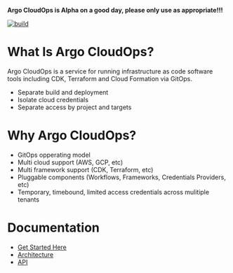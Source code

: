 **Argo CloudOps is Alpha on a good day, please only use as appropriate!!!**

[![build](https://github.com/argoproj-labs/argo-cloudops/actions/workflows/build.yaml/badge.svg)](https://github.com/argoproj-labs/argo-cloudops/actions/workflows/build.yaml)

# What Is Argo CloudOps?

Argo CloudOps is a service for running infrastructure as code software tools
including CDK, Terraform and Cloud Formation via GitOps.

* Separate build and deployment
* Isolate cloud credentials
* Separate access by project and targets

# Why Argo CloudOps?

* GitOps opperating model
* Multi cloud support (AWS, GCP, etc)
* Multi framework support (CDK, Terraform, etc)
* Pluggable components (Workflows, Frameworks, Credentials Providers, etc)
* Temporary, timebound, limited access credentials across mulitiple tenants

# Documentation

* [Get Started Here](/docs/quickstart.md)
* [Architecture](/docs/architecture.md)
* [API](/docs/api.md)
